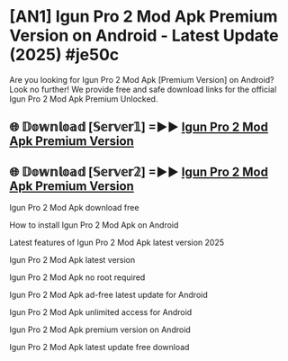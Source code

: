 # [AN1] Igun Pro 2 Mod Apk Premium Version on Android - Latest Update (2025) #je50c

Are you looking for Igun Pro 2 Mod Apk [Premium Version] on Android? Look no further! We provide free and safe download links for the official Igun Pro 2 Mod Apk Premium Unlocked.

## 🌐 𝔻𝕠𝕨𝕟𝕝𝕠𝕒𝕕 [𝕊𝕖𝕣𝕧𝕖𝕣𝟙] =►► [Igun Pro 2 Mod Apk Premium Version](https://aan1.pages.dev?q=Igun+Pro+2+Mod+Apk&ref=A1A)

## 🌐 𝔻𝕠𝕨𝕟𝕝𝕠𝕒𝕕 [𝕊𝕖𝕣𝕧𝕖𝕣𝟚] =►► [Igun Pro 2 Mod Apk Premium Version](https://aan1.pages.dev?q=Igun+Pro+2+Mod+Apk&ref=A1A)

Igun Pro 2 Mod Apk download free

How to install Igun Pro 2 Mod Apk on Android

Latest features of Igun Pro 2 Mod Apk latest version 2025

Igun Pro 2 Mod Apk latest version

Igun Pro 2 Mod Apk no root required

Igun Pro 2 Mod Apk ad-free latest update for Android

Igun Pro 2 Mod Apk unlimited access for Android

Igun Pro 2 Mod Apk premium version on Android

Igun Pro 2 Mod Apk latest update free download